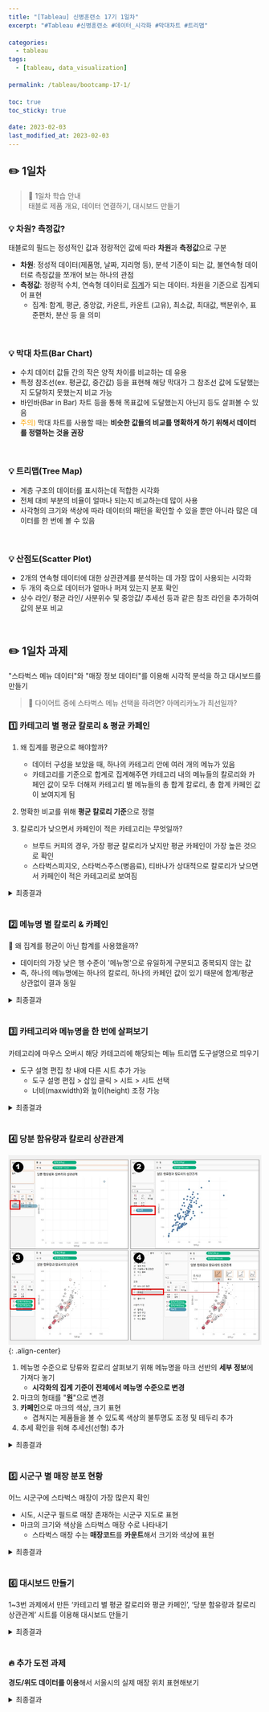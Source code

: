 ```yaml
---
title: "[Tableau] 신병훈련소 17기 1일차"
excerpt: "#Tableau #신병훈련소 #데이터_시각화 #막대차트 #트리맵"

categories:
  - tableau
tags:
  - [tableau, data_visualization]

permalink: /tableau/bootcamp-17-1/

toc: true
toc_sticky: true

date: 2023-02-03
last_modified_at: 2023-02-03
---
```


##  ✏️ 1일차

> 📖 1일차 학습 안내  
> 태블로 제품 개요, 데이터 연결하기, 대시보드 만들기


### 💡 차원? 측정값?

태블로의 필드는 정성적인 값과 정량적인 값에 따라 **차원**과 **측정값**으로 구분  

- **차원**: 정성적 데이터(제품명, 날짜, 지리명 등), 분석 기준이 되는 값, 불연속형 데이터로 측정값을 쪼개어 보는 하나의 관점
- **측정값**: 정량적 수치, 연속형 데이터로 <u>집계</u>가 되는 데이터. 차원을 기준으로 집계되어 표현
  - 집계: 합계, 평균, 중앙값, 카운트, 카운트 (고유), 최소값, 최대값, 백분위수, 표준편차, 분산 등 을 의미

<br>

### 💡 막대 차트(Bar Chart)

- 수치 데이터 값들 간의 작은 양적 차이를 비교하는 데 유용
- 특정 참조선(ex. 평균값, 중간값) 등을 표현해 해당 막대가 그 참조선 값에 도달했는지 도달하지 못했는지 비교 가능
- 바인바(Bar in Bar) 차트 등을 통해 목표값에 도달했는지 아닌지 등도 살펴볼 수 있음
- <span style="color:orange">주의)</span> 막대 차트를 사용할 때는 **비슷한 값들의 비교를 명확하게 하기 위해서 데이터를 정렬하는 것을 권장**

<br>

### 💡 트리맵(Tree Map)

- 계층 구조의 데이터를 표시하는데 적합한 시각화
- 전체 대비 부분의 비율이 얼마나 되는지 비교하는데 많이 사용
- 사각형의 크기와 색상에 따라 데이터의 패턴을 확인할 수 있을 뿐만 아니라 많은 데이터를 한 번에 볼 수 있음

<br>

### 💡 산점도(Scatter Plot)

- 2개의 연속형 데이터에 대한 상관관계를 분석하는 데 가장 많이 사용되는 시각화
- 두 개의 축으로 데이터가 얼마나 퍼져 있는지 분포 확인
- 상수 라인/ 평균 라인/ 사분위수 및 중앙값/ 추세선 등과 같은 참조 라인을 추가하여 값의 분포 비교

<br>

## ✏️ 1일차 과제

"스타벅스 메뉴 데이터"와 "매장 정보 데이터"를 이용해 시각적 분석을 하고 대시보드를 만들기  
> 👀 다이어트 중에 스타벅스 메뉴 선택을 하려면? 아메리카노가 최선일까?

### 1️⃣ 카테고리 별 평균 칼로리 & 평균 카페인

1. 왜 집계를 평균으로 해야할까?
   - 데이터 구성을 보았을 때, 하나의 카테고리 안에 여러 개의 메뉴가 있음
   - 카테고리를 기준으로 합계로 집계해주면 카테고리 내의 메뉴들의 칼로리와 카페인 값이 모두 더해져 카테고리 별 메뉴들의 총 합계 칼로리, 총 합계 카페인 값이 보여지게 됨

2. 명확한 비교를 위해 **평균 칼로리 기준**으로 정렬

3. 칼로리가 낮으면서 카페인이 적은 카테고리는 무엇일까?  
   - 브루드 커피의 경우, 가장 평균 칼로리가 낮지만 평균 카페인이 가장 높은 것으로 확인
   - 스타벅스피지오, 스타벅스주스(병음료), 티바나가 상대적으로 칼로리가 낮으면서 카페인이 적은 카테고리로 보여짐 

<details>
<summary>최종결과</summary>
<div markdown="1">       

![image](/assets/images/posts_img/tableau_bootcamp/20230203_tableau_bootcamp_17_1_1.png){: .align-center}  

</div>
</details>

<br>

### 2️⃣ 메뉴명 별 칼로리 & 카페인

🧐 왜 집계를 평균이 아닌 합계를 사용했을까?  

- 데이터의 가장 낮은 행 수준이 '메뉴명'으로 유일하게 구분되고 중복되지 않는 값
- 즉, 하나의 메뉴명에는 하나의 칼로리, 하나의 카페인 값이 있기 때문에 합계/평균 상관없이 결과 동일

<details>
<summary>최종결과</summary>
<div markdown="1">       

![image](/assets/images/posts_img/tableau_bootcamp/20230203_tableau_bootcamp_17_1_2.png){: .align-center}  

</div>
</details>

<br>

### 3️⃣ 카테고리와 메뉴명을 한 번에 살펴보기

카테고리에 마우스 오버시 해당 카테고리에 해당되는 메뉴 트리맵 도구설명으로 띄우기

- 도구 설명 편집 창 내에 다른 시트 추가 가능
  - 도구 설명 편집 > 삽입 클릭 > 시트 > 시트 선택
  - 너비(maxwidth)와 높이(height) 조정 가능

<details>
<summary>최종결과</summary>
<div markdown="1">       

![image](/assets/images/posts_img/tableau_bootcamp/20230203_tableau_bootcamp_17_1_3.png){: .align-center}  

</div>
</details>

<br>

### 4️⃣ 당분 함유량과 칼로리 상관관계

![image](/assets/images/posts_img/tableau_bootcamp/20230203_tableau_bootcamp_17_1_4.jpg){: .align-center}

1. 메뉴명 수준으로 당류와 칼로리 살펴보기 위해 메뉴명을 마크 선반의 **세부 정보**에 가져다 놓기
   - **시각화의 집계 기준이 전체에서 메뉴명 수준으로 변경**
2. 마크의 형태를 "**원**"으로 변경
3. **카페인**으로 마크의 색상, 크기 표현
   - 겹쳐지는 제품들을 볼 수 있도록 색상의 불투명도 조정 및 테두리 추가
4. 추세 확인을 위해 추세선(선형) 추가

<details>
<summary>최종결과</summary>
<div markdown="1">       

![image](/assets/images/posts_img/tableau_bootcamp/20230203_tableau_bootcamp_17_1_5.png){: .align-center}  

- 당류(g)가 높을수록 칼로리(Kcal)가 높음
- 비슷한 당류가 들어가도 칼로리가 메뉴에 따라 달라짐

</div>
</details>

<br>

### 5️⃣ 시군구 별 매장 분포 현황

어느 시군구에 스타벅스 매장이 가장 많은지 확인

- 시도, 시군구 필드로 매장 존재하는 시군구 지도로 표현
- 마크의 크기와 색상을 스타벅스 매장 수로 나타내기
  - 스타벅스 매장 수는 **매장코드**를 **카운트**해서 크기와 색상에 표현

<details>
<summary>최종결과</summary>
<div markdown="1">       

![image](/assets/images/posts_img/tableau_bootcamp/20230203_tableau_bootcamp_17_1_6.png){: .align-center}  


</div>
</details>

<br>

### 6️⃣ 대시보드 만들기

1~3번 과제에서 만든 ‘카테고리 별 평균 칼로리와 평균 카페인’, ‘당분 함유량과 칼로리 상관관계’ 시트를 이용해 대시보드 만들기

<details>
<summary>최종결과</summary>
<div markdown="1">       

![image](/assets/images/posts_img/tableau_bootcamp/20230203_tableau_bootcamp_17_1_7.png){: .align-center}  

</div>
</details>

<br>

### 🔥 추가 도전 과제

**경도/위도 데이터를 이용**해서 서울시의 실제 매장 위치 표현해보기

<details>
<summary>최종결과</summary>
<div markdown="1">       

![image](/assets/images/posts_img/tableau_bootcamp/20230203_tableau_bootcamp_17_1_8.png){: .align-center}  

</div>
</details>

<br><br>